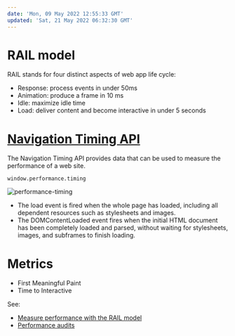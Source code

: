 ```yaml
---
date: 'Mon, 09 May 2022 12:55:33 GMT'
updated: 'Sat, 21 May 2022 06:32:30 GMT'
---
```


# RAIL model

RAIL stands for four distinct aspects of web app life cycle:

-   Response: process events in under 50ms
-   Animation: produce a frame in 10 ms
-   Idle: maximize idle time
-   Load: deliver content and become interactive in under 5 seconds

# [Navigation Timing API](https://developer.mozilla.org/en-US/docs/Web/API/Navigation_timing_API)

The Navigation Timing API provides data that can be used to measure the performance of a web site.

```
window.performance.timing
```

![performance-timing](./images/performance-timing.jpg)

-   The load event is fired when the whole page has loaded, including all dependent resources such as stylesheets and images.
-   The DOMContentLoaded event fires when the initial HTML document has been completely loaded and parsed, without waiting for stylesheets, images, and subframes to finish loading.

# Metrics

-   First Meaningful Paint
-   Time to Interactive

See:

-   [Measure performance with the RAIL model](https://web.dev/rail/)
-   [Performance audits](https://web.dev/lighthouse-performance/)
